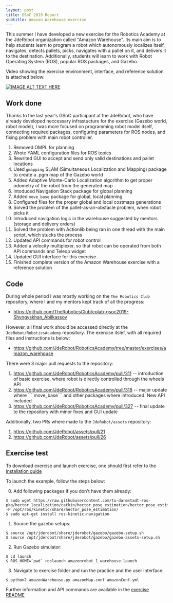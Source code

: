 ```yaml
---
layout: post
title: GSoC 2019 Report
subtitle: Amazon Warehouse exercise
---
```


This summer I have developed a new exercise for the Robotics Academy at the JdeRobot organization called "Amazon Warehouse". Its main aim is to help students learn to program a robot which autonomously localizes itself, navigates, detects pallets, picks, navigates with a pallet on it, and delivers it to the destination. Additionally, students will learn to work with Robot Operating System (ROS), popular ROS packages, and Gazebo.

Video showing the exercise environment, interface, and reference solution is attached below:

[![IMAGE ALT TEXT HERE](https://img.youtube.com/vi/CQ46mjqTmr8/0.jpg)](https://youtu.be/CQ46mjqTmr8)

## Work done

Thanks to the last year's GSoC participant at the JdeRobot, who have already developed neccessary infrastucture for the exercise (Gazebo world, robot model), I was more focused on programming robot model itself, connecting required packages, configuring parameters for ROS nodes, and fixing problem with main robot controller.

1. Removed OMPL for planning
2. Wrote YAML configuration files for ROS topics
3. Rewrited GUI to accept and send only valid destinations and pallet locations
4. Used ```gmapping``` SLAM (Simultaneous Localization and Mapping) package to create a .pgm map of the Gazebo world
5. Added Adaptive Monte-Carlo Localization algorithm to get proper odometry of the robot from the generated map
6. Intoduced Navigation Stack package for global planning 
7. Added ```move_base``` package for global, local planning
8. Configured files for the proper global and local costmaps generations
9. Solved the problem of the pallet-as-an-obstacle problem, when robot picks it
10. Introduced navigation logic in the warehouse suggested by mentors (storage and delivery orders)
11. Solved the problem with Actionlib being ran in one thread with the main script, which stucks the process
12. Updated API commands for robot control
13. Added a velocity multiplexer, so that robot can be operated from both API commands and Teleop widget
14. Updated GUI interface for this exercise
15. Finished complete version of the Amazon Warehouse exercise with a reference solution

## Code

During whole period I was mostly working on the ```The Robotics Club``` repository, where I and my mentors kept track of all the progress:
* https://github.com/TheRoboticsClub/colab-gsoc2019-Shyngyskhan_Abilkassov

However, all final work should be accessed directly at the ```JdeRobot/RoboticsAcademy``` repository. The exercise itslef, with all required files and instructions is below:
* https://github.com/JdeRobot/RoboticsAcademy/tree/master/exercises/amazon_warehouse

There were 3 major pull requests to the repository:

1. https://github.com/JdeRobot/RoboticsAcademy/pull/311 -- introduction of basic exercise, where robot is directly controlled through the wheels API
2. https://github.com/JdeRobot/RoboticsAcademy/pull/318 -- major update where ````move_base``` and other packages where introduced. New API included
3. https://github.com/JdeRobot/RoboticsAcademy/pull/327 -- final update to the repository with minor fixes and GUI update

Additionally, two PRs where made to the ```JdeRobot/assets``` repository:
1. https://github.com/JdeRobot/assets/pull/21
2. https://github.com/JdeRobot/assets/pull/26

## Exercise test

To download exercise and launch exercise, one should first refer to the [installation guide](https://github.com/JdeRobot/RoboticsAcademy/blob/master/README.md#installation-guide)

To launch the example, follow the steps below:

0. Add following packages if you don't have them already:
```
$ sudo wget https://raw.githubusercontent.com/tu-darmstadt-ros-pkg/hector_localization/catkin/hector_pose_estimation/hector_pose_estimation_nodelets.xml -P /opt/ros/kinetic/share/hector_pose_estimation/
$ sudo apt-get install ros-kinetic-navigation
```

1. Source the gazebo setups:

```
$ source /opt/jderobot/share/jderobot/gazebo/gazebo-setup.sh
$ source /opt/jderobot/share/jderobot/gazebo/gazebo-assets-setup.sh
```

2. Run Gazebo simulator:

```
$ cd launch
$ ROS_HOME=`pwd` roslaunch amazonrobot_1_warehouse.launch 
```

3. Navigate to exercise folder and run the practice and the user interface: 

```
$ python2 amazonWarehouse.py amazonMap.conf amazonConf.yml
```

Further information and API commands are available in the [exercise README](https://github.com/JdeRobot/RoboticsAcademy/blob/master/exercises/amazon_warehouse/README.md)